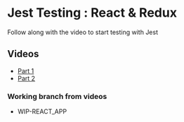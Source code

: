 # Jest Testing : React & Redux
Follow along with the video to start testing with Jest

## Videos
- [Part 1](https://www.youtube.com/watch?v=FFjYW7bbzo8)
- [Part 2](https://youtu.be/9o1h_kH09dU)

### Working branch from videos 
- WIP-REACT_APP
